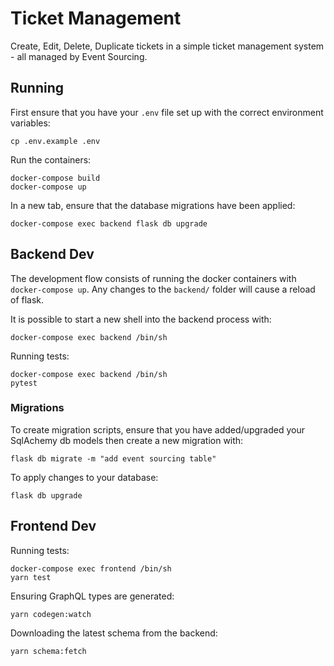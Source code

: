 # Ticket Management

Create, Edit, Delete, Duplicate tickets in a simple ticket management system - all managed by Event Sourcing.

## Running

First ensure that you have your `.env` file set up with the correct environment variables:

```
cp .env.example .env
```

Run the containers:

```
docker-compose build
docker-compose up
```

In a new tab, ensure that the database migrations have been applied:

```
docker-compose exec backend flask db upgrade
```

## Backend Dev

The development flow consists of running the docker containers with `docker-compose up`. Any changes to the `backend/` folder
will cause a reload of flask.

It is possible to start a new shell into the backend process with:

```
docker-compose exec backend /bin/sh
```

Running tests:

```
docker-compose exec backend /bin/sh
pytest
```

### Migrations

To create migration scripts, ensure that you have added/upgraded your SqlAchemy db models then create a new migration with:

```
flask db migrate -m "add event sourcing table"
```

To apply changes to your database:

```
flask db upgrade
```

## Frontend Dev

Running tests:

```
docker-compose exec frontend /bin/sh
yarn test
```

Ensuring GraphQL types are generated:

```
yarn codegen:watch
```

Downloading the latest schema from the backend:

```
yarn schema:fetch
```